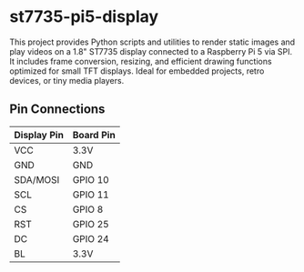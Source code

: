 # st7735-pi5-display
This project provides Python scripts and utilities to render static images and play videos on a 1.8" ST7735 display connected to a Raspberry Pi 5 via SPI. It includes frame conversion, resizing, and efficient drawing functions optimized for small TFT displays. Ideal for embedded projects, retro devices, or tiny media players.

## Pin Connections
| Display Pin | Board Pin |
|:------------|:----------|
| VCC | 3.3V |
| GND | GND  |
| SDA/MOSI | GPIO 10 |
| SCL | GPIO 11 |
| CS  | GPIO 8  |
| RST | GPIO 25 |
| DC  | GPIO 24 |
| BL  | 3.3V    |
